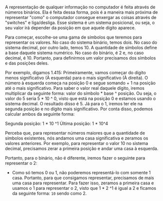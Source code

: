 A representação de qualquer informação no computador é feita através de números binários. Ela é feita dessa forma, pois é a maneira mais próxima de representar "como" o computador consegue enxergar as coisas através de "switches" e liga/desliga.  Esse sistema é um sistema posicional, ou seja, o seu valor irá depender da posição em que aquele dígito aparece.

Para começar, escolhe-se uma gama de símbolos que teremos para representar os valores. No caso do sistema binário, temos dois. No caso do sistema decimal, por outro lado, temos 10. A quantidade de símbolos define a base daquele sistema numérico. No caso do binário, é 2 e, no caso decimal, é 10.  Portanto, para definirmos um valor precisamos dos símbolos e das posições deles.

Por exemplo, digamos 1.415: Primeiramente, vamos começar do dígito menos significativo (À esquerda) para o mais significativo (À direita). O número à esquerda começa na posição 0 e segue somando + 1 na posição até o mais significativo. Para saber o valor real daquele dígito, iremos multiplicar da seguinte forma: valor do símbolo * base ^ posição. Ou seja, o valor do 5 seria 5 * 10 ^ 0, visto que está na posição 0 e estamos usando o sistema decimal. O resultado disso é 5. Já para o 1, iremos ter ele na segunda posição e no dígito mais significativo. Por conta disso, podemos calcular ambos da seguinte forma:

Segunda posição: 1 * 10 ^1
Última posição: 1 * 10^4 

Perceba que, para representar números maiores que a quantidade de símbolos existentes, nós andamos uma casa significativa e zeramos os valores anteriores. Por exemplo, para representar o valor 10 no sistema decimal, precisamos zerar a primeira posição e andar uma casa à esquerda.

Portanto, para o binário, não é diferente, iremos fazer o seguinte para representar o 2:

- Como só temos 0 ou 1, não poderemos representá-lo com somente 1 casa. Portanto, para que consigamos representar, precisamos de mais uma casa para representar. Para fazer isso, zeramos a primeira casa e usamos o 1 para representar o 2, visto que 1 * 2 ^1 é igual a 2 e ficamos da seguinte forma: `10` sendo como 2.